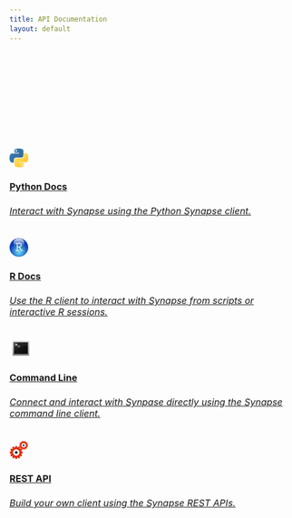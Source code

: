```yaml
---
title: API Documentation
layout: default
---
```


<div class="container">
    <div class="row">
        <div class="header" style="padding:150px 0 150px 0">
            <div class="col-xs-12 col-sm-3">
                <div class="action">
                    <h3>
                        <a href="http://docs.synapse.org/python">
                            <img src="/assets/images/python_icon.jpeg" alt="python_icon" style="width: 2.0em;"/></a>
                        <a href="http://docs.synapse.org/python">
                            <br><br>Python Docs
                            <h6><span class="subaction">Interact with Synapse using the Python Synapse client.</span></h6>
                        </a>
                    </h3>
                </div>
            </div>
            <div class="col-xs-12 col-sm-3">
                <div class="action">
                    <h3>
                        <a href="http://r-docs.synapse.org/">
                            <img src="/assets/images/rstudio_icon.jpeg" alt="rstudio_icon" style="width: 2.0em;"/></a>
                        <a href="http://r-docs.synapse.org/">
                            <br><br>R Docs
                            <h6><span class="subaction">Use the R client to interact with Synapse from scripts or interactive R sessions.</span></h6>
                        </a>
                    </h3>
                </div>
            </div>
            <div class="col-xs-12 col-sm-3">
                <div class="action">
                    <h3>
                        <a href="http://docs.synapse.org/python/CommandLineClient.html">
                            <img src="/assets/images/bash_icon.png" alt="rstudio_icon" style="width: 2.5em;"/></a>
                        <a href="http://docs.synapse.org/python/CommandLineClient.html">
                            <br><br> Command Line
                          <h6><span class="subaction">Connect and interact with Synpase directly using the Synapse command line client.</span></h6>
                        </a>
                    </h3>
                </div>
            </div>
            <div class="col-xs-12 col-sm-3">
                <div class="action">
                    <h3>
                        <a href="https://docs.synapse.org/rest">
                            <img src="/assets/images/api_gears.png" alt="rstudio_icon" style="width: 2.0em;"/></a>
                        <a href="https://docs.synapse.org/rest">
                            <br><br>REST API
                          <h6><span class="subaction">Build your own client using the Synapse REST APIs.</span></h6>
                        </a>
                    </h3>
                </div>
            </div>
        </div>
    </div>
</div>



